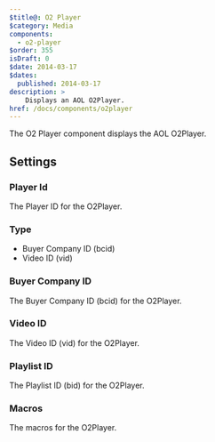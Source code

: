```yaml
---
$title@: O2 Player
$category: Media
components:
  - o2-player
$order: 355
isDraft: 0
$date: 2014-03-17
$dates:
  published: 2014-03-17
description: >
    Displays an AOL O2Player.
href: /docs/components/o2player
---
```

<p>The O2 Player component displays the AOL O2Player.</p>
<amp-o2-player data-pid="579a115aa01b4d2db062aa85"
  data-bcid="545db032e4b0af1a81424b48"
  data-macros="m.playback=click"
  layout="responsive"
  width="480"
  height="270">
</amp-o2-player>
<h2 class="mt4 mb4">Settings</h2>
<h3 class="mb3 mt3">Player Id</h3>
The Player ID for the O2Player.
<h3 class="mb3 mt3">Type</h3>

- Buyer Company ID (bcid)
- Video ID (vid)

<h3 class="mb3 mt3">Buyer Company ID</h3>
The Buyer Company ID (bcid) for the O2Player.
<h3 class="mb3 mt3">Video ID</h3>
The Video ID (vid) for the O2Player.
<h3 class="mb3 mt3">Playlist ID</h3>
The Playlist ID (bid) for the O2Player.
<h3 class="mb3 mt3">Macros</h3>
The macros for the O2Player.
